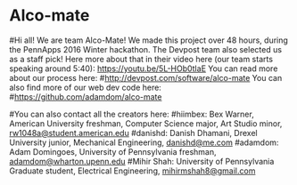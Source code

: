 # Alco-mate
#Hi all! We are team Alco-Mate! 
We made this project over 48 hours, during the PennApps 2016 Winter hackathon. 
The Devpost team also selected us as a staff pick!
Here more about that in their video here (our team starts speaking around 5:40):
https://youtu.be/5L-HOb0tlaE 
You can read more about our process here: 
#http://devpost.com/software/alco-mate
You can also find more of our web dev code here:
#https://github.com/adamdom/alco-mate

#You can also contact all the creators here:
#hiimbex: Bex Warner, American University freshman, Computer Science major, Art Studio minor, rw1048a@student.american.edu
#danishd: Danish Dhamani, Drexel University junior, Mechanical Engineering, danishd@me.com
#adamdom: Adam Domingoes, University of Pennsylvania freshman, adamdom@wharton.upenn.edu
#Mihir Shah: University of Pennsylvania Graduate student, Electrical Engineering, mihirmshah8@gmail.com 
